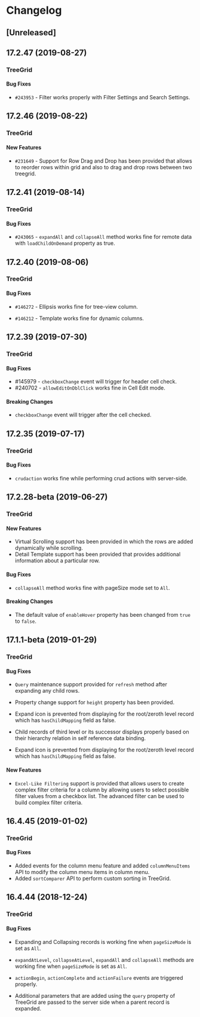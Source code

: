 # Changelog

## [Unreleased]

## 17.2.47 (2019-08-27)

### TreeGrid

#### Bug Fixes

- `#243953` - Filter works properly with Filter Settings and Search Settings.

## 17.2.46 (2019-08-22)

### TreeGrid

#### New Features

- `#231649` - Support for Row Drag and Drop has been provided that allows to reorder rows within grid and also to drag and drop rows between two treegrid.

## 17.2.41 (2019-08-14)

### TreeGrid

#### Bug Fixes

- `#243065` - `expandAll` and `collapseAll` method works fine for remote data with `loadChildOnDemand` property as true.

## 17.2.40 (2019-08-06)

### TreeGrid

#### Bug Fixes

- `#146272` - Ellipsis works fine for tree-view column.

- `#146212` - Template works fine for dynamic columns.

## 17.2.39 (2019-07-30)

### TreeGrid

#### Bug Fixes

- #145979 - `checkboxChange` event will trigger for header cell check.
- #240702 - `allowEditOnDblClick` works fine in Cell Edit mode.

#### Breaking Changes

- `checkboxChange` event will trigger after the cell checked.

## 17.2.35 (2019-07-17)

### TreeGrid

#### Bug Fixes

- `crudaction` works fine while performing crud actions with server-side.

## 17.2.28-beta (2019-06-27)

### TreeGrid

#### New Features

- Virtual Scrolling support has been provided in which the rows are added dynamically while scrolling.
- Detail Template support has been provided that provides additional information about a particular row.

#### Bug Fixes

- `collapseAll` method works fine with pageSize mode set to `All`.

#### Breaking Changes

- The default value of `enableHover` property has been changed from `true` to `false`.

## 17.1.1-beta (2019-01-29)

### TreeGrid

#### Bug Fixes

- `Query` maintenance support provided for `refresh` method after expanding any child rows.
- Property change support for `height` property has been provided.
- Expand icon is prevented from displaying for the root/zeroth level record which has `hasChildMapping` field as false.
- Child records of third level or its successor displays properly based on their hierarchy relation in self reference data binding.

- Expand icon is prevented from displaying for the root/zeroth level record which has `hasChildMapping` field as false.

#### New Features

- `Excel-Like Filtering` support is provided that allows users to create complex filter criteria for a column by allowing users to select possible filter values from a checkbox list. The advanced filter can be used to build complex filter criteria.

## 16.4.45 (2019-01-02)

### TreeGrid

#### Bug Fixes

- Added events for the column menu feature and added `columnMenuItems` API to modify the column menu items in column menu.
- Added `sortComparer` API to perform custom sorting in TreeGrid.

## 16.4.44 (2018-12-24)

### TreeGrid

#### Bug Fixes

- Expanding and Collapsing records is working fine when `pageSizeMode` is set as `All`.
- `expandAtLevel`, `collapseAtLevel`, `expandAll` and `collapseAll` methods are working fine when `pageSizeMode` is set as `All`.


- `actionBegin`, `actionComplete` and `actionFailure` events are triggered properly.
- Additional parameters that are added using the `query` property of TreeGrid are passed to the server side when a parent record is expanded.


